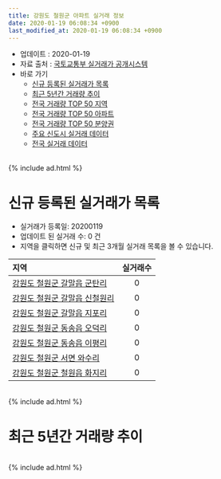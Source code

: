 ```yaml
---
title: 강원도 철원군 아파트 실거래 정보
date: 2020-01-19 06:08:34 +0900
last_modified_at: 2020-01-19 06:08:34 +0900
---
```


* 업데이트 : 2020-01-19
* 자료 출처 : [국토교통부 실거래가 공개시스템](http://rt.molit.go.kr)
* 바로 가기
    * [신규 등록된 실거래가 목록](#신규-등록된-실거래가-목록)
    * [최근 5년간 거래량 추이](#최근-5년간-거래량-추이)
    * [전국 거래량 TOP 50 지역](https://apt-info.github.io/apt-trade-info/최근-3개월-전국에서-가장-거래가-많이-발생한-지역)
    * [전국 거래량 TOP 50 아파트](https://apt-info.github.io/apt-trade-info/최근-3개월-전국에서-가장-거래가-많이-발생한-아파트)
    * [전국 거래량 TOP 50 분양권](https://apt-info.github.io/apt-trade-info/최근-3개월-전국에서-가장-거래가-많이-발생한-분양권)
    * [주요 신도시 실거래 데이터](https://apt-info.github.io/apt-trade-info/주요-신도시)
    * [전국 실거래 데이터](https://apt-info.github.io/apt-trade-info/전국)

<br>
{% include ad.html %}
<br>

# 신규 등록된 실거래가 목록
* 실거래가 등록일: 20200119
* 업데이트 된 실거래 수: 0 건
* 지역을 클릭하면 신규 및 최근 3개월 실거래 목록을 볼 수 있습니다.


|지역|실거래수|
|:---|:---:|
|[강원도 철원군 갈말읍 군탄리](https://apt-info.github.io/apt-trade-info/강원도-철원군-갈말읍-군탄리)|0|
|[강원도 철원군 갈말읍 신철원리](https://apt-info.github.io/apt-trade-info/강원도-철원군-갈말읍-신철원리)|0|
|[강원도 철원군 갈말읍 지포리](https://apt-info.github.io/apt-trade-info/강원도-철원군-갈말읍-지포리)|0|
|[강원도 철원군 동송읍 오덕리](https://apt-info.github.io/apt-trade-info/강원도-철원군-동송읍-오덕리)|0|
|[강원도 철원군 동송읍 이평리](https://apt-info.github.io/apt-trade-info/강원도-철원군-동송읍-이평리)|0|
|[강원도 철원군 서면 와수리](https://apt-info.github.io/apt-trade-info/강원도-철원군-서면-와수리)|0|
|[강원도 철원군 철원읍 화지리](https://apt-info.github.io/apt-trade-info/강원도-철원군-철원읍-화지리)|0|


<br>
{% include ad.html %}
<br>

# 최근 5년간 거래량 추이


<div style="width:100%;">
    <canvas id="deal_progress" height="200"></canvas>
</div>

<script>
new Chart(document.getElementById("deal_progress"), {
    type: 'line',
    data: {
        labels: ['201501','201502','201503','201504','201505','201506','201507','201508','201509','201510','201511','201512','201601','201602','201603','201604','201605','201606','201607','201608','201609','201610','201611','201612','201701','201702','201703','201704','201705','201706','201707','201708','201709','201710','201711','201712','201801','201802','201803','201804','201805','201806','201807','201808','201809','201810','201811','201812','201901','201902','201903','201904','201905','201906','201907','201908','201909','201910','201911','201912','202001'],
        datasets: [{
            label: '매매',
            pointRadius: 1,
            data: [7, 9, 18, 8, 11, 14, 5, 10, 8, 16, 14, 13, 8, 6, 11, 14, 7, 11, 8, 5, 9, 15, 92, 10, 9, 8, 9, 7, 12, 13, 6, 13, 12, 15, 9, 17, 12, 11, 12, 9, 12, 13, 6, 10, 5, 12, 10, 9, 8, 11, 13, 12, 4, 4, 9, 10, 5, 9, 11, 9, 0],
            borderColor: "rgba(255, 201, 14, 1)",
            backgroundColor: "rgba(255, 201, 14, 0.5)",
            fill: false,
            lineTension: 0
        },{
            label: '전월세',
            pointRadius: 1,
            data: [5, 7, 3, 4, 58, 17, 11, 8, 8, 5, 3, 6, 5, 7, 3, 6, 11, 5, 5, 3, 3, 9, 5, 7, 4, 61, 1, 4, 4, 7, 2, 7, 5, 5, 3, 3, 9, 41, 10, 4, 9, 3, 0, 5, 18, 2, 3, 4, 3, 40, 8, 3, 5, 0, 3, 13, 10, 15, 7, 108, 2],
            borderColor: "rgba(0, 141, 185, 1)",
            backgroundColor: "rgba(0, 141, 185, 0.5)",
            fill: false,
            lineTension: 0
        }
        ]
    },
    options: {
        responsive: true,
        title: {
            display: false
        },
        tooltips: {
            mode: 'index',
            intersect: false
        },
        hover: {
            mode: 'nearest',
            intersect: true
        },
        scales: {
            xAxes: [{
                display: true,
                scaleLabel: {
                    display: true,
                    labelString: '년/월'
                }
            }],
            yAxes: [{
                display: true,
                ticks: {
                    suggestedMin: 0,
                },
                scaleLabel: {
                    display: true,
                    labelString: '실거래 수'
                }
            }]
        }
    }
});

</script>


<br>
{% include ad.html %}
<br>

